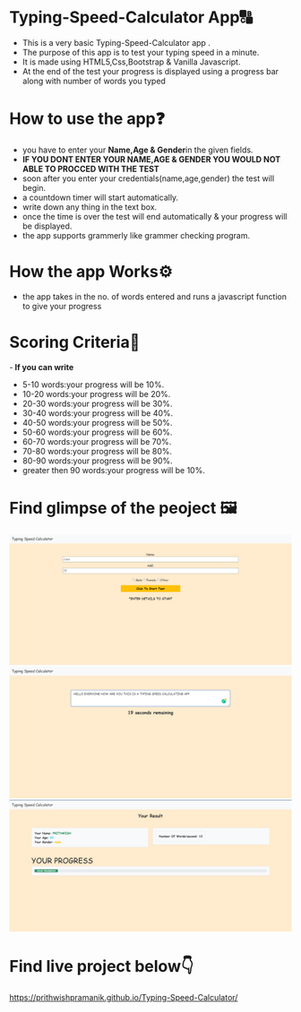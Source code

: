 # Typing-Speed-Calculator App🔠
- This is a very basic Typing-Speed-Calculator app .
- The purpose of this app is to test your typing speed in a minute.
- It is made using HTML5,Css,Bootstrap & Vanilla Javascript.
- At the end of the test your progress is displayed using a progress bar along with number of words you typed
# How to use the app❓
- you have to enter your <b>Name,Age & Gender</b>in the given fields.
- <b>IF YOU DONT ENTER YOUR NAME,AGE & GENDER YOU WOULD NOT ABLE TO PROCCED WITH THE TEST</b>
- soon after you enter your credentials(name,age,gender) the test will begin.
- a countdown timer will start automatically.
- write down any thing in the text box.
- once the time is over the test will end automatically & your progress will be displayed.
- the app supports grammerly like grammer checking program.
# How the app Works⚙
- the app takes in the no. of words entered  and runs a javascript function to give your progress
# Scoring Criteria💯
-<b> If you can write </b>
- 5-10 words:your progress will be 10%.
- 10-20 words:your progress will be 20%.
- 20-30 words:your progress will be 30%.
- 30-40 words:your progress will be 40%.
- 40-50 words:your progress will be 50%.
- 50-60 words:your progress will be 60%.
- 60-70 words:your progress will be 70%.
- 70-80 words:your progress will be 80%.
- 80-90 words:your progress will be 90%.
- greater then 90 words:your progress will be 10%.

# Find glimpse of the peoject 🖼
<img src="Screenshot (294).png">
<img src="Screenshot (295).png">
<img src="Screenshot (296).png">

# Find live project below👇
https://prithwishpramanik.github.io/Typing-Speed-Calculator/









